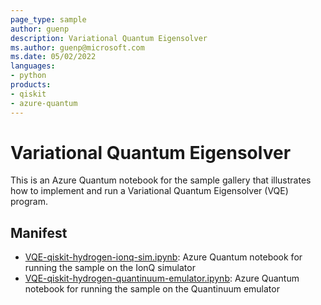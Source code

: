 ```yaml
---
page_type: sample
author: guenp
description: Variational Quantum Eigensolver
ms.author: guenp@microsoft.com
ms.date: 05/02/2022
languages:
- python
products:
- qiskit
- azure-quantum
---
```


# Variational Quantum Eigensolver

This is an Azure Quantum notebook for the sample gallery that illustrates how to implement and run a Variational Quantum Eigensolver (VQE) program.

## Manifest

- [VQE-qiskit-hydrogen-ionq-sim.ipynb](./VQE-qiskit-hydrogen-ionq-sim.ipynb): Azure Quantum notebook for running the sample on the IonQ simulator
- [VQE-qiskit-hydrogen-quantinuum-emulator.ipynb](./VQE-qiskit-hydrogen-quantinuum-emulator.ipynb): Azure Quantum notebook for running the sample on the Quantinuum emulator
